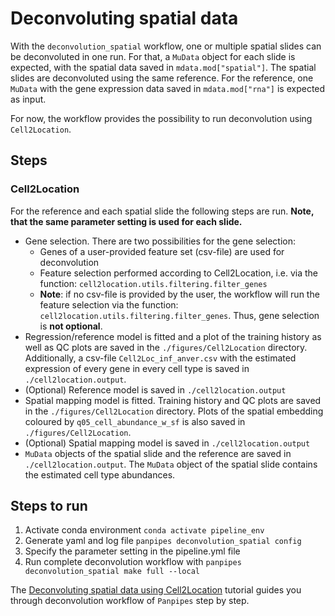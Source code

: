 Deconvoluting spatial data
==========================

With the `deconvolution_spatial` workflow, one or multiple spatial slides can be deconvoluted in one run. For that, a `MuData` object for each slide is expected, with the spatial data saved in `mdata.mod["spatial"]`. The spatial slides are deconvoluted using the same reference. For the reference, one `MuData` with the gene expression data saved in `mdata.mod["rna"]` is expected as input. 

For now, the workflow provides the possibility to run deconvolution using `Cell2Location`.



## Steps
### Cell2Location 
For the reference and each spatial slide the following steps are run. **Note, that the same parameter setting is used for each slide.** 

- Gene selection. There are two possibilities for the gene selection: 
    - Genes of a user-provided feature set (csv-file) are used for deconvolution
    - Feature selection performed according to Cell2Location, i.e. via the function: `cell2location.utils.filtering.filter_genes`
    - **Note**: if no csv-file is provided by the user, the workflow will run the feature selection via the function: `cell2location.utils.filtering.filter_genes`. Thus, gene selection is **not optional**.  
- Regression/reference model is fitted and a plot of the training history as well as QC plots are saved in the `./figures/Cell2Location` directory. Additionally, a csv-file `Cell2Loc_inf_anver.csv` with the estimated expression of every gene in every cell type is saved in `./cell2location.output`.
- (Optional) Reference model is saved in `./cell2location.output`
- Spatial mapping model is fitted. Training history and QC plots are saved in the `./figures/Cell2Location` directory. Plots of the spatial embedding coloured by `q05_cell_abundance_w_sf` is also saved in `./figures/Cell2Location`.
- (Optional) Spatial mapping model is saved in `./cell2location.output`
- `MuData` objects of the spatial slide and the reference are saved in `./cell2location.output`. The `MuData` object of the spatial slide contains the estimated cell type abundances.


## Steps to run

1.  Activate conda environment `conda activate pipeline_env`
2.  Generate yaml and log file `panpipes deconvolution_spatial config`
3.  Specify the parameter setting in the pipeline.yml file 
4.  Run complete deconvolution workflow with `panpipes deconvolution_spatial make full --local`

The [Deconvoluting spatial data using Cell2Location]() tutorial guides you through deconvolution workflow of `Panpipes` step by step. 


